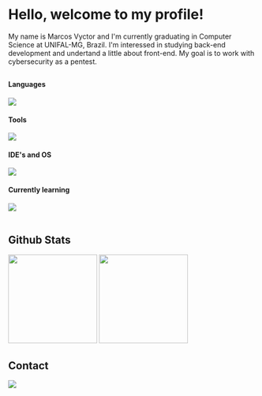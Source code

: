 
# Hello, welcome to my profile!
<p>My name is Marcos Vyctor and I'm currently graduating in Computer Science at UNIFAL-MG, Brazil. I'm interessed in studying back-end development and undertand a little about front-end. My goal is to work with cybersecurity as a pentest.</p>

##

<div class="skills">
    <h4>Languages</h4>
    <img src="https://skillicons.dev/icons?i=c,cpp,haskell,perl,java,bash">
    <h4>Tools</h4>
    <img src="https://skillicons.dev/icons?i=git,mysql,postman,">
    <h4>IDE's and OS</h4>
    <img src="https://skillicons.dev/icons?i=vscode,idea,linux">
    <h4>Currently learning</h4>
    <img src="https://skillicons.dev/icons?i=python,nodejs">
</div>
<br>


## Github Stats
<div align="left">
    <img height="180em" src="https://github-readme-stats.vercel.app/api?username=marcosvgalupo&show_icons=true&theme=github_dark"/>
    <img height="180em" src="https://github-readme-stats.vercel.app/api/top-langs/?username=marcosvgalupo&layout=compact&langs_count=16&theme=github_dark"/>
</div>  

## Contact

<a href="https://www.linkedin.com/in/marcosvgalupo/" target="_blank"><img src="https://skillicons.dev/icons?i=linkedin"></a>
<!--<a href="mailto:mv.galupo@hotmail.com" target="_blank"><img src="gmail"></li>
<a href="https://www.instagram.com/galupo01/" target="_blank"><img src=""></a>
<a href="https://leetcode.com/marcosvgalupo/" target="_blank">Leet Code</a><-->




<!--![Snake animation](https://github.com/marcosvgalupo/marcosvgalupo/blob/output/github-contribution-grid-snake.gif)-->

